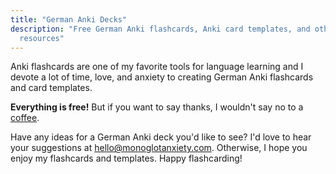 ```yaml
---
title: "German Anki Decks"
description: "Free German Anki flashcards, Anki card templates, and other German Anki
  resources"
---
```

Anki flashcards are one of my favorite tools for language learning and I devote a lot of time, love, and anxiety to creating German Anki flashcards and card templates. 

**Everything is free!** But if you want to say thanks, I wouldn't say no to a [coffee](https://www.buymeacoffee.com/monoglotanxiety). 

Have any ideas for a German Anki deck you'd like to see? I'd love to hear your suggestions at hello@monoglotanxiety.com. Otherwise, I hope you enjoy my flashcards and templates. Happy flashcarding!